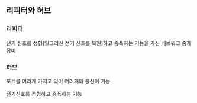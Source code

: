 ## 리피터와 허브



### 리피터

전기 신호를 정형(일그러진 전기 신호를 복원)하고 증폭하는 기능을 가진 네트워크 중계장비



### 허브

포트를 여러개 가지고 있어 여러개와 통신이 가능

전기신호를 졍형하고 증폭하는 기능